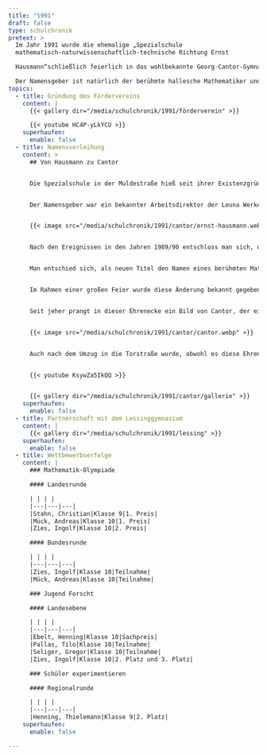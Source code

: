 ```yaml
---
title: "1991"
draft: false
type: schulchronik
pretext: >
  Im Jahr 1991 wurde die ehemalige „Spezialschule
  mathematisch-naturwissenschaftlich-technische Richtung Ernst

  Hausmann“schließlich feierlich in das wohlbekannte Georg-Cantor-Gymnasium umbenannt. 

  Der Namensgeber ist natürlich der berühmte hallesche Mathematiker und Begründer der Mengenlehre.
topics:
  - title: Gründung des Fördervereins
    content: |
      {{< gallery dir="/media/schulchronik/1991/förderverein" >}}

      {{< youtube HC4P-yLkYCU >}}
    superhaufen:
      enable: false
  - title: Namensverleihung
    content: >
      ## Von Hausmann zu Cantor


      Die Spezialschule in der Muldestraße hieß seit ihrer Existenzgründung  „Spezialschule mathematisch-naturwissenschaftlich-technische Richtung Ernst Hausmann“.


      Der Namensgeber war ein bekannter Arbeitsdirektor der Leuna Werke, welcher von 1909 bis 1982 lebte. Ein Bild von ihm hing in der Ehrenecke, die auf dem Foto zu sehen ist.


      {{< image src="/media/schulchronik/1991/cantor/ernst-hausmann.webp" >}}


      Nach den Ereignissen in den Jahren 1989/90 entschloss man sich, der Schule einen neuen Namen zu verleihen, was Anfang März 1991 geschah.


      Man entschied sich, als neuen Titel den Namen eines berühmten Mathematikers zu wählen, der eng mit Halle verbunden ist und als Begründer der Mengenlehre gilt – Georg Cantor.


      Im Rahmen einer großen Feier wurde diese Änderung bekannt gegeben.


      Seit jeher prangt in dieser Ehrenecke ein Bild von Cantor, der einstmals wünschte, dass sein Bild nicht publiziert werden würde, da dies eine zu große Ehre für ihn wäre.


      {{< image src="/media/schulchronik/1991/cantor/cantor.webp" >}}


      Auch nach dem Umzug in die Torstraße wurde, obwohl es diese Ehrenecke nicht mehr gab, der Name nicht vergessen. Dafür sorgt ein Schild, welches vom Eingang des alten Gebäudes zum Eingang des Neuen umgehängt wurde. Auf diesem steht für alle sichtbar „mathematisch-naturwissenschaftliches Gymnasium Georg Cantor“. Dies bestätigt das Profil unserer Schule.


      {{< youtube KsywZa5IkQQ >}}


      {{< gallery dir="/media/schulchronik/1991/cantor/gallerie" >}}
    superhaufen:
      enable: false
  - title: Partnerschaft mit dem Lessinggymnasium
    content: |
      {{< gallery dir="/media/schulchronik/1991/lessing" >}}
    superhaufen:
      enable: false
  - title: Wettbewerbserfolge
    content: |
      ### Mathematik-Olympiade

      #### Landesrunde

      | | | |
      |---|---|---|
      |Stahn, Christian|Klasse 9|1. Preis|
      |Mück, Andreas|Klasse 10|1. Preis|
      |Zies, Ingolf|Klasse 10|2. Preis|

      #### Bundesrunde

      | | | |
      |---|---|---|
      |Zies, Ingolf|Klasse 10|Teilnahme|
      |Mück, Andreas|Klasse 10|Teilnahme|

      ### Jugend Forscht

      #### Landesebene

      | | | |
      |---|---|---|
      |Ebelt, Henning|Klasse 10|Sachpreis|
      |Pallas, Tilo|Klasse 10|Teilnahme|
      |Seliger, Gregor|Klasse 10|Teilnahme|
      |Zies, Ingolf|Klasse 10|2. Platz und 3. Platz|

      ### Schüler experimentieren

      #### Regionalrunde

      | | | |
      |---|---|---|
      |Henning, Thielemann|Klasse 9|2. Platz|
    superhaufen:
      enable: false

---
```

